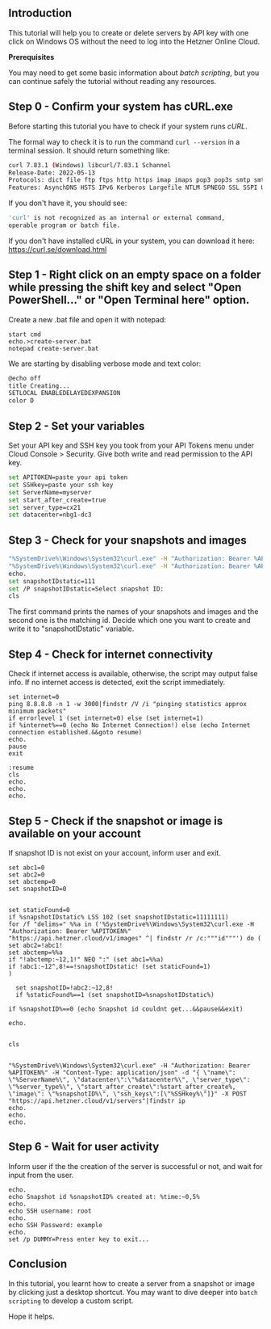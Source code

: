 
## Introduction

This tutorial will help you to create or delete servers by API key with one click on Windows OS without the need to log into the Hetzner Online Cloud.

**Prerequisites**

You may need to get some basic information about _batch scripting_, but you can continue safely the tutorial without reading any resources.


## Step 0 - Confirm your system has cURL.exe

Before starting this tutorial you have to check if your system runs _cURL_. 

The formal way to check it is to run the command `curl --version` in a terminal session. It should return something like:

```bash
curl 7.83.1 (Windows) libcurl/7.83.1 Schannel
Release-Date: 2022-05-13
Protocols: dict file ftp ftps http https imap imaps pop3 pop3s smtp smtps telnet tftp
Features: AsynchDNS HSTS IPv6 Kerberos Largefile NTLM SPNEGO SSL SSPI UnixSockets
```

If you don't have it, you should see:

```bash
'curl' is not recognized as an internal or external command,
operable program or batch file.
```

If you don't have installed cURL in your system, you can download it here: https://curl.se/download.html

## Step 1 - Right click on an empty space on a folder while pressing the shift key and select "Open PowerShell..." or "Open Terminal here" option.

Create a new .bat file and open it with notepad:

```
start cmd
echo.>create-server.bat
notepad create-server.bat
```

We are starting by disabling verbose mode and text color:

```bash
@echo off
title Creating...
SETLOCAL ENABLEDELAYEDEXPANSION
color D
```

## Step 2 - Set your variables

Set your API key and SSH key you took from your API Tokens menu under Cloud Console > Security. Give both write and read permission to the API key.

```bash
set APITOKEN=paste your api token
set SSHkey=paste your ssh key
set ServerName=myserver
set start_after_create=true
set server_type=cx21
set datacenter=nbg1-dc3
```

## Step 3 - Check for your snapshots and images

```bash
"%SystemDrive%\Windows\System32\curl.exe" -H "Authorization: Bearer %APITOKEN%" "https://api.hetzner.cloud/v1/images" | findstr /r /c:"description"
"%SystemDrive%\Windows\System32\curl.exe" -H "Authorization: Bearer %APITOKEN%" "https://api.hetzner.cloud/v1/images" | findstr /r /c:"""id"""
echo.
set snapshotIDstatic=111
set /P snapshotIDstatic=Select snapshot ID: 
cls
```

The first command prints the names of your snapshots and images and the second one is the matching id. Decide which one you want to create and write it to "snapshotIDstatic" variable.

## Step 4 - Check for internet connectivity

Check if internet access is available, otherwise, the script may output false info. If no internet access is detected, exit the script immediately.

```
set internet=0
ping 8.8.8.8 -n 1 -w 3000|findstr /V /i "pinging statistics approx minimum packets"
if errorlevel 1 (set internet=0) else (set internet=1)
if %internet%==0 (echo No Internet Connection!) else (echo Internet connection established.&&goto resume)
echo.
pause
exit

:resume
cls
echo.
echo.
echo.
```

## Step 5 - Check if the snapshot or image is available on your account

If snapshot ID is not exist on your account, inform user and exit.

```
set abc1=0
set abc2=0
set abctemp=0
set snapshotID=0


set staticFound=0
if %snapshotIDstatic% LSS 102 (set snapshotIDstatic=11111111)
for /f "delims=" %%a in ('%SystemDrive%\Windows\System32\curl.exe -H "Authorization: Bearer %APITOKEN%" "https://api.hetzner.cloud/v1/images" ^| findstr /r /c:"""id"""') do (
set abc2=!abc1!
set abctemp=%%a
if "!abctemp:~12,1!" NEQ ":" (set abc1=%%a)
if !abc1:~12^,8!==!snapshotIDstatic! (set staticFound=1)
)

  set snapshotID=!abc2:~12,8!
  if %staticFound%==1 (set snapshotID=%snapshotIDstatic%)

if %snapshotID%==0 (echo Snapshot id couldnt get...&&pause&&exit)

echo.


cls


"%SystemDrive%\Windows\System32\curl.exe" -H "Authorization: Bearer %APITOKEN%" -H "Content-Type: application/json" -d "{ \"name\": \"%ServerName%\", \"datacenter\":\"%datacenter%\", \"server_type\": \"%server_type%\", \"start_after_create\":%start_after_create%, \"image\": \"%snapshotID%\", \"ssh_keys\":[\"%SSHkey%\"]}" -X POST "https://api.hetzner.cloud/v1/servers"|findstr ip
echo.
echo.
echo.
```


## Step 6 - Wait for user activity

Inform user if the the creation of the server is successful or not, and wait for input from the user.

```
echo.
echo Snapshot id %snapshotID% created at: %time:~0,5%
echo.
echo SSH username: root
echo.
echo SSH Password: example
echo.
set /p DUMMY=Press enter key to exit...
```

## Conclusion

In this tutorial, you learnt how to create a server from a snapshot or image by clicking just a desktop shortcut. You may want to dive deeper into `batch scripting` to develop a custom script.

Hope it helps.
